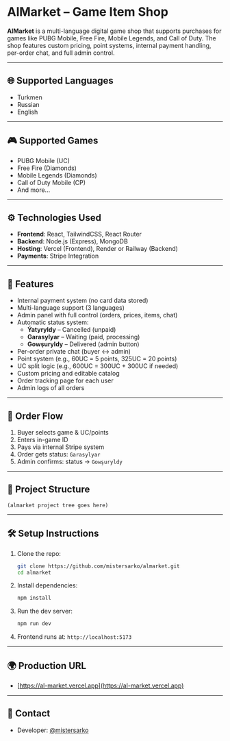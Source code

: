 # AlMarket – Game Item Shop

**AlMarket** is a multi-language digital game shop that supports purchases for games like PUBG Mobile, Free Fire, Mobile Legends, and Call of Duty. The shop features custom pricing, point systems, internal payment handling, per-order chat, and full admin control.

---

## 🌐 Supported Languages

- Turkmen
- Russian
- English

---

## 🎮 Supported Games

- PUBG Mobile (UC)
- Free Fire (Diamonds)
- Mobile Legends (Diamonds)
- Call of Duty Mobile (CP)
- And more...

---

## ⚙️ Technologies Used

- **Frontend**: React, TailwindCSS, React Router
- **Backend**: Node.js (Express), MongoDB
- **Hosting**: Vercel (Frontend), Render or Railway (Backend)
- **Payments**: Stripe Integration

---

## 🚀 Features

- Internal payment system (no card data stored)
- Multi-language support (3 languages)
- Admin panel with full control (orders, prices, items, chat)
- Automatic status system:
  - **Ýatyryldy** – Cancelled (unpaid)
  - **Garasylyar** – Waiting (paid, processing)
  - **Gowşuryldy** – Delivered (admin button)
- Per-order private chat (buyer ↔ admin)
- Point system (e.g., 60UC = 5 points, 325UC = 20 points)
- UC split logic (e.g., 600UC = 300UC + 300UC if needed)
- Custom pricing and editable catalog
- Order tracking page for each user
- Admin logs of all orders

---

## 🧾 Order Flow

1. Buyer selects game & UC/points
2. Enters in-game ID
3. Pays via internal Stripe system
4. Order gets status: `Garasylyar`
5. Admin confirms: status → `Gowşuryldy`

---

## 📁 Project Structure
```
(almarket project tree goes here)
```

---

## 🛠️ Setup Instructions

1. Clone the repo:
   ```bash
   git clone https://github.com/mistersarko/almarket.git
   cd almarket
   ```

2. Install dependencies:
   ```bash
   npm install
   ```

3. Run the dev server:
   ```bash
   npm run dev
   ```

4. Frontend runs at: `http://localhost:5173`

---

## 🌍 Production URL

- [https://al-market.vercel.app](https://al-market.vercel.app)

---

## 📩 Contact

- Developer: [@mistersarko](https://github.com/mistersarko)
